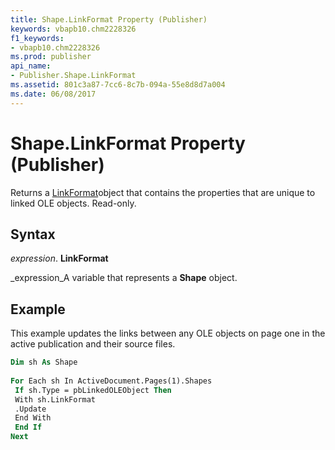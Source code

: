 ```yaml
---
title: Shape.LinkFormat Property (Publisher)
keywords: vbapb10.chm2228326
f1_keywords:
- vbapb10.chm2228326
ms.prod: publisher
api_name:
- Publisher.Shape.LinkFormat
ms.assetid: 801c3a87-7cc6-8c7b-094a-55e8d8d7a004
ms.date: 06/08/2017
---
```



# Shape.LinkFormat Property (Publisher)

Returns a  [LinkFormat](Publisher.LinkFormat.md)object that contains the properties that are unique to linked OLE objects. Read-only.


## Syntax

 _expression_. **LinkFormat**

 _expression_A variable that represents a  **Shape** object.


## Example

This example updates the links between any OLE objects on page one in the active publication and their source files.


```vb
Dim sh As Shape 
 
For Each sh In ActiveDocument.Pages(1).Shapes 
 If sh.Type = pbLinkedOLEObject Then 
 With sh.LinkFormat 
 .Update 
 End With 
 End If 
Next
```


